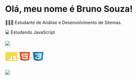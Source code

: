<h1>Olá, meu nome é Bruno Souza!</h1>
<p>🧑🏽‍🎓 Estudante de Análise e Desenvolvimento de Sitemas.</p>
<p>💻 Estudando JavaScript</p>
<div>
  <a href="https://github.com/BrunoSouza07-code">
  <img height="180em" src="https://github-readme-stats.vercel.app/api?username=BrunoSouza07-code&show_icons=true&theme=transparent">
</div>
<div style="display: inline_block"><br>
  <img align="center" alt="BrunoJs" height="30" width="40" src="https://raw.githubusercontent.com/devicons/devicon/master/icons/javascript/javascript-plain.svg">
  <img align="center" alt="Bruno-HTML" height="30" width="40" src="https://raw.githubusercontent.com/devicons/devicon/master/icons/html5/html5-original.svg">
  <img align="center" alt="BrunoCSS" height="30" width="40" src="https://raw.githubusercontent.com/devicons/devicon/master/icons/css3/css3-original.svg">
</div>
    
##
    
<div><a href="https://www.linkedin.com/in/bruno-souza-16673335b" target="_blank"><img src="https://img.shields.io/badge/-LinkedIn-%230077B5?style=for-the-badge&logo=linkedin&logoColor=white" target="_blank"></a> </div>
